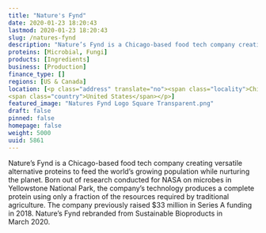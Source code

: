 ```yaml
---
title: "Nature's Fynd"
date: 2020-01-23 18:20:43
lastmod: 2020-01-23 18:20:43
slug: /natures-fynd
description: "Nature’s Fynd is a Chicago-based food tech company creating versatile alternative proteins to feed the world’s growing population while nurturing the planet. Born out of research conducted for NASA on microbes in Yellowstone National Park, the company’s technology produces a complete protein using only a fraction of the resources required by traditional agriculture. The company previously raised $33 million in Series A funding in 2018. Nature’s Fynd rebranded from Sustainable Bioproducts in March 2020."
proteins: [Microbial, Fungi]
products: [Ingredients]
business: [Production]
finance_type: []
regions: [US & Canada]
location: [<p class="address" translate="no"><span class="locality">Chicago</span>,<br>
<span class="country">United States</span></p>]
featured_image: "Natures Fynd Logo Square Transparent.png"
draft: false
pinned: false
homepage: false
weight: 5000
uuid: 5861
---
```

<p>Nature’s Fynd is a Chicago-based food tech company creating versatile alternative proteins to feed the world’s growing population while nurturing the planet. Born out of research conducted for NASA on microbes in Yellowstone National Park, the company’s technology produces a complete protein using only a fraction of the resources required by traditional agriculture. The company previously raised $33 million in Series A funding in 2018. Nature’s Fynd rebranded from Sustainable Bioproducts in March 2020.</p>
